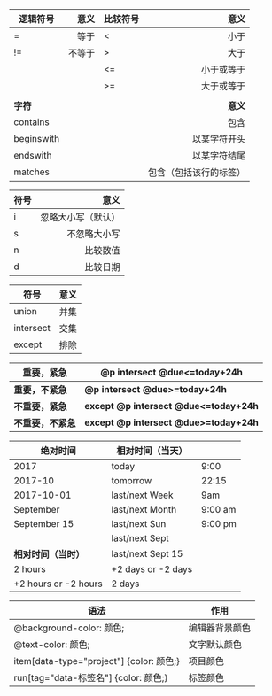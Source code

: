 | 逻辑符号       |   意义 | 比较符号 |          意义 |
| ---------- | ---: | ---- | ----------: |
| =          |   等于 | <    |          小于 |
| !=         |  不等于 | >    |          大于 |
|            |      | <=   |       小于或等于 |
|            |      | >=   |       大于或等于 |
|            |      |      |             |
| **字符**     |      |      |      **意义** |
| contains   |      |      |          包含 |
| beginswith |      |      |      以某字符开头 |
| endswith   |      |      |      以某字符结尾 |
| matches    |      |      | 包含（包括该行的标签） |

| 符号   |        意义 |
| ---- | --------: |
| i    | 忽略大小写（默认） |
| s    |    不忽略大小写 |
| n    |      比较数值 |
| d    |      比较日期 |

| 符号        |   意义 |
| --------- | ---: |
| union     |   并集 |
| intersect |   交集 |
| except    |   排除 |

| 重要，紧急       | @p intersect @due<=today+24h            |
| ----------- | --------------------------------------- |
| **重要，不紧急**  | **@p intersect @due>=today+24h**        |
| **不重要，紧急**  | **except @p intersect @due<=today+24h** |
| **不重要，不紧急** | **except @p intersect @due>=today+24h** |

  

| 绝对时间                 | 相对时间（当天）           |         |
| -------------------- | ------------------ | ------- |
| 2017                 | today              | 9:00    |
| 2017-10              | tomorrow           | 22:15   |
| 2017-10-01           | last/next Week     | 9am     |
| September            | last/next Month    | 9:00 am |
| September 15         | last/next Sun      | 9:00 pm |
|                      | last/next Sept     |         |
| **相对时间（当时）**         | last/next Sept 15  |         |
| 2 hours              | +2 days or -2 days |         |
| +2 hours or -2 hours | 2 days             |         |

| 语法                                     | 作用      |
| -------------------------------------- | ------- |
| @background-color: 颜色;                 | 编辑器背景颜色 |
| @text-color: 颜色;                       | 文字默认颜色  |
| item[data-type="project"] {color: 颜色;} | 项目颜色    |
| run[tag="data-标签名"] {color: 颜色;}       | 标签颜色    |

